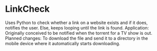 # LinkCheck
Uses Python to check whether a link on a website exists and if it does, notifies the user. Else, keeps looping until the link is found.
Application:
  Originally conceived to be notified when the torrent for a TV show is out.
Planned changes:
  To download the file and send it to a directory in the mobile device where it automatically starts downloading.
